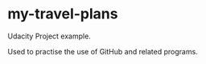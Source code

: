 # my-travel-plans

Udacity Project example.

Used to practise the use of GitHub and related programs.
